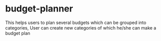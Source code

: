 # budget-planner
This helps users to plan several budgets which can be grouped into categories, User can create new categories of which he/she can make a budget plan
